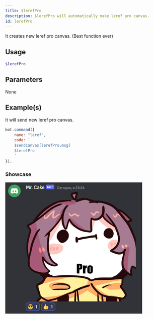 ```yaml
---
title: $lerefPro
description: $lerefPro will automatically make leref pro canvas.
id: lerefPro
---
```


It creates new leref pro canvas. (Best function ever)

## Usage

```php
$lerefPro
```

## Parameters

None

## Example(s)

It will send new leref pro canvas.

```js
bot.command({
    name: "leref",
    code: `
    $sendCanvas[lerefPro;msg]
    $lerefPro
    `
});
``` 

### Showcase

![showcase](https://github.com/LordexDuck3990/aoicaweb/blob/master/docs/functions/img/lerefpro.png?raw=true)